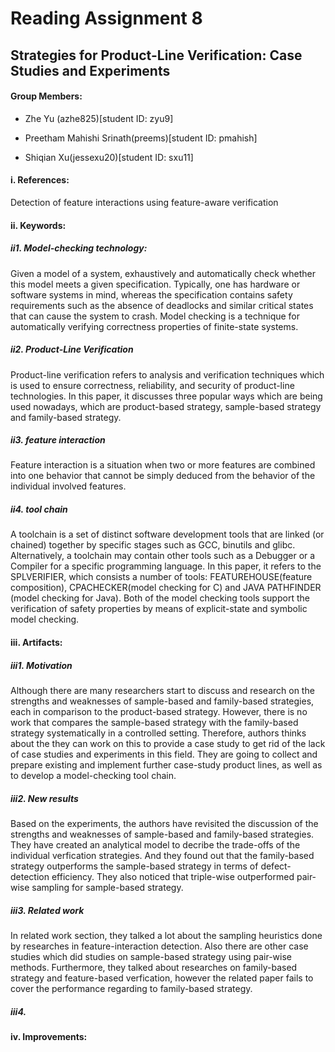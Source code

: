 # Reading Assignment 8
## Strategies for Product-Line Verification: Case Studies and Experiments
#### Group Members:

- Zhe Yu (azhe825)[student ID: zyu9]

- Preetham Mahishi Srinath(preems)[student ID: pmahish]

- Shiqian Xu(jessexu20)[student ID: sxu11]

#### i. References:
Detection of feature interactions using feature-aware verification 

#### ii. Keywords:
##### ii1. Model-checking technology:
Given a model of a system, exhaustively and automatically check whether this model meets a given specification. Typically, one has hardware or software systems in mind, whereas the specification contains safety requirements such as the absence of deadlocks and similar critical states that can cause the system to crash. Model checking is a technique for automatically verifying correctness properties of finite-state systems. 
##### ii2. Product-Line Verification
Product-line verification refers to analysis and verification techniques which is used to ensure correctness, reliability, and security of product-line technologies. In this paper, it discusses three popular ways which are being used nowadays, which are product-based strategy, sample-based strategy and family-based strategy.
##### ii3. feature interaction
Feature interaction is a situation when two or more features are combined into one behavior that cannot be simply deduced from the behavior of the individual involved features. 
##### ii4.  tool chain
A toolchain is a set of distinct software development tools that are linked (or chained) together by specific stages such as GCC, binutils and glibc. Alternatively, a toolchain may contain other tools such as a Debugger or a Compiler for a specific programming language. In this paper, it refers to the SPLVERIFIER, which consists a number of tools:  FEATUREHOUSE(feature composition), CPACHECKER(model checking for C) and JAVA PATHFINDER (model checking for Java). Both of the model checking tools support the verification of safety properties by means of explicit-state and symbolic model checking.

#### iii. Artifacts:
##### iii1. Motivation
Although there are many researchers start to discuss and research on the strengths and weaknesses of sample-based and family-based strategies, each in comparison to the product-based strategy. However, there is no work that compares the sample-based strategy with the family-based strategy systematically in a controlled setting. Therefore, authors thinks about the they can work on this to provide a case study to get rid of the lack of case studies and experiments in this field. They are going to collect and prepare existing and implement further case-study product lines, as well as to develop a model-checking tool chain.

##### iii2. New results
Based on the experiments, the authors have revisited the discussion of the strengths and weaknesses of sample-based and family-based strategies. They have created an analytical model to decribe the trade-offs of the individual verfication strategies. And they found out that the family-based strategy outperforms the sample-based strategy in terms of defect-detection efficiency. They also noticed that triple-wise outperformed pair-wise sampling for sample-based strategy.

##### iii3. Related work
In related work section, they talked a lot about the sampling heuristics done by researches in feature-interaction detection. Also there are other case studies which did studies on sample-based strategy using pair-wise methods. Furthermore, they talked about researches on family-based strategy and feature-based verfication, however the related paper fails to cover the performance regarding to family-based strategy.
##### iii4. 

#### iv. Improvements:

 
